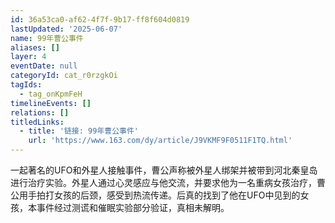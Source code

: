 ```yaml
---
id: 36a53ca0-af62-4f7f-9b17-ff8f604d0819
lastUpdated: '2025-06-07'
name: 99年曹公事件
aliases: []
layer: 4
eventDate: null
categoryId: cat_r0rzgkOi
tagIds:
  - tag_onKpmFeH
timelineEvents: []
relations: []
titledLinks:
  - title: '链接: 99年曹公事件'
    url: 'https://www.163.com/dy/article/J9VKMF9F0511F1TQ.html'
---
```

一起著名的UFO和外星人接触事件，曹公声称被外星人绑架并被带到河北秦皇岛进行治疗实验。外星人通过心灵感应与他交流，并要求他为一名重病女孩治疗，曹公用手拍打女孩的后颈，感受到热流传递。后真的找到了他在UFO中见到的女孩，本事件经过测谎和催眠实验部分验证，真相未解明。
